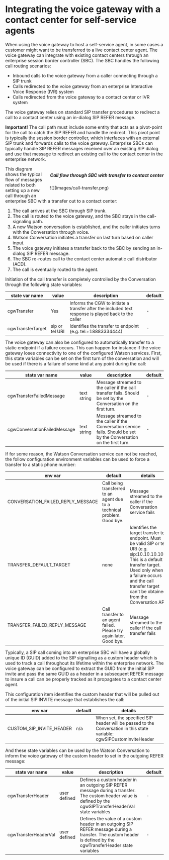 # Integrating the voice gateway with a contact center for self-service agents

When using the voice gateway to host a self-service agent, in some cases a customer might want to be transferred to a live contact center agent. The voice gateway can integrate with existing contact centers through an enterprise session border controller (SBC). The SBC handles the following call routing scenarios:

* Inbound calls to the voice gateway from a caller connecting through a SIP trunk
* Calls redirected to the voice gateway from an enterprise Interactive Voice Response (IVR) system
* Calls redirected from the voice gateway to a contact center or IVR system

The voice gateway relies on standard SIP transfer procedures to redirect a call to a contact center using an in-dialog SIP REFER message.

**Important!** The call path must include some entity that acts as a pivot-point for the call to catch the SIP REFER and handle the redirect. This pivot point is typically the session border controller, which interfaces with an external SIP trunk and forwards calls to the voice gateway. Enterprise SBCs can typically handle SIP REFER messages received over an existing SIP dialog and use that message to redirect an existing call to the contact center in the enterprise network.

<div style="float: right; padding-left: 1em; padding-bottom: 1em">
<h5> Call flow through SBC with transfer to contact center</h5>
 ![](images/call-transfer.png)</div>

This diagram shows the typical flow of messages related to both setting up a new call through an enterprise SBC with a transfer out to a contact center:

1. The call arrives at the SBC through SIP trunk.
1. The call is routed to the voice gateway, and the SBC stays in the call-signaling path.
1. A new Watson conversation is established, and the caller initiates turns with the Conversation through voice.
1. Watson Conversation initiates a transfer on last turn based on caller input.
1. The voice gateway initiates a transfer back to the SBC by sending an in-dialog SIP REFER message.
1. The SBC re-routes call to the contact center automatic call distributor (ACD).
1. The call is eventually routed to the agent.

Initiation of the call transfer is completely controlled by the Conversation through the following state variables:

| state var name | value | description | default |
| -------------- | ------ | ----------- | ---------- |
| cgwTransfer | Yes | Informs the CGW to initiate a transfer after the included text response is played back to the caller| - |
| cgwTransferTarget | sip or tel URI | Identifies the transfer to endpoint (e.g. tel:+18883334444) | - |

The voice gateway can also be configured to automatically transfer to a static endpoint if a failure occurs. This can happen for instance if the voice gateway loses connectivity to one of the configured Watson services. First, this state variables can be set on the first turn of the conversation and will be used if there is a failure of some kind at any point during the call:

| state var name | value | description | default |
| -------------- | ------ | ----------- | ---------- |
| cgwTransferFailedMessage | text string | Message streamed to the caller if the call transfer fails. Should be set by the Conversation on the first turn. | - |
| cgwConversationFailedMessage | text string | Message streamed to the caller if the Conversation service fails. Should be set by the Conversation on the first turn. | - |

If for some reason, the Watson Conversation service can not be reached, the follow configuration environment variables can be used to force a transfer to a static phone number:

| env var | default              | details |
| -------------- | -------------------- | --------------------------------------------------------------- |
| CONVERSATION_FAILED_REPLY_MESSAGE | Call being transferred to an agent due to a technical problem. Good bye. | Message streamed to the caller if the Conversation service fails |
| TRANSFER_DEFAULT_TARGET | none | Identifies the target transfer to endpoint. Must be valid SIP or tel URI (e.g. sip:10.10.10.10). This is a default transfer target. Used only when a failure occurs and the call transfer target can't be obtained from the Conversation API |
| TRANSFER_FAILED_REPLY_MESSAGE | Call transfer to an agent failed. Please try again later. Good bye. | Message streamed to the caller if the call transfer fails |

Typically, a SIP call coming into an enterprise SBC will have a globally unique ID (GUID) added to the SIP signalling as a custom header which is used to track a call throughout its lifetime within the enterprise network. The voice gateway can be configured to extract the GUID from the initial SIP invite and pass the same GUID as a header in a subsequent REFER message to insure a call can be properly tracked as it propagates to a contact center agent.

This configuration item identifies the custom header that will be pulled out of the initial SIP INVITE message that establishes the call:

| env var | default              | details |
| -------------- | -------------------- | --------------------------------------------------------------- |
| CUSTOM_SIP_INVITE_HEADER | n/a | When set, the specified SIP header will be passed to the Conversation in this state variable: cgwSIPCustomInviteHeader |

And these state variables can be used by the Watson Conversation to inform the voice gateway of the custom header to set in the outgoing REFER message:

| state var name | value | description | default |
| -------------- | ------ | ----------- | ---------- |
| cgwTransferHeader | user defined | Defines a custom header in an outgoing SIP REFER message during a transfer. The custom header value is defined by the cgwSIPTransferHeaderVal state variables | - |
| cgwTransferHeaderVal | user defined | Defines the value of a custom header in an outgoing SIP REFER message during a transfer. The custom header is defined by the cgwTransferHeader state variables | - |
